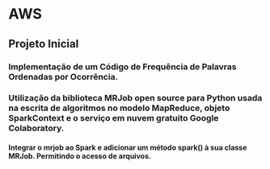# AWS
## Projeto Inicial
### Implementação de um Código de Frequência de Palavras Ordenadas por Ocorrência.
### Utilização da biblioteca MRJob open source para Python usada na escrita de algoritmos no modelo MapReduce, objeto SparkContext e o serviço em nuvem gratuito Google Colaboratory.
#### Integrar o mrjob ao Spark e adicionar um método spark() à sua classe MRJob. Permitindo o acesso de arquivos.
